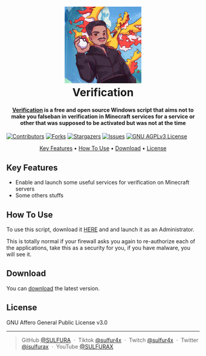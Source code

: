 ## 
<h1 align="center">
  <br>
  <a href="https://github.com/SULFURA/Verification"><img src="https://raw.githubusercontent.com/SULFURA/Verification/main/files/Logo.png" alt="Verification" width="200"></a>
  <br>
  Verification
  <br>
</h1>

<h4 align="center"><a href="https://github.com/SULFURA/Verification/releases/latest" target="_blank">Verification</a> is a free and open source Windows script that aims not to make you falseban in verification in Minecraft services for a service or other that was supposed to be activated but was not at the time </h4>

[![Contributors][contributors-shield]][contributors-url]
[![Forks][forks-shield]][forks-url]
[![Stargazers][stars-shield]][stars-url]
[![Issues][issues-shield]][issues-url]
[![GNU AGPLv3 License][license-shield]][license-url]

<p align="center">
  <a href="#key-features">Key Features</a> •
  <a href="#how-to-use">How To Use</a> •
  <a href="#download">Download</a> •
  <a href="#license">License</a>
</p>

## Key Features

* Enable and launch some useful services for verification on Minecraft servers
* Some others stuffs

## How To Use

To use this script, download it <a href="https://github.com/SULFURA/Verification/releases/latest" target="_blank">HERE</a> and and launch it as an Administrator.

This is totally normal if your firewall asks you again to re-authorize each of the applications, take this as a security for you, if you have malware, you will see it.

## Download

You can [download](https://github.com/SULFURA/Verification/releases/latest) the latest version.

## License

GNU Affero General Public License v3.0

---

> GitHub [@SULFURA](https://github.com/SULFURA) &nbsp;&middot;&nbsp;
> Tiktok [@sulfur4x](https://www.tiktok.com/@sulfur4x) &nbsp;&middot;&nbsp;
> Twitch [@sulfur4x](https://www.twitch.tv/sulfur4x) &nbsp;&middot;&nbsp;
> Twitter [@isulfurax](https://twitter.com/isulfurax) &nbsp;&middot;&nbsp;
> YouTube [@SULFURAX](https://youtube.com/SULFURAX)

<!-- MARKDOWN LINKS & IMAGES -->
<!-- https://www.markdownguide.org/basic-syntax/#reference-style-links -->
[contributors-shield]: https://img.shields.io/github/contributors/SULFURA/Verification.svg?style=for-the-badge
[contributors-url]: https://github.com/SULFURA/Verification/graphs/contributors
[forks-shield]: https://img.shields.io/github/forks/SULFURA/Verification.svg?style=for-the-badge
[forks-url]: https://github.com/SULFURA/Verification/network/members
[stars-shield]: https://img.shields.io/github/stars/SULFURA/Verification.svg?style=for-the-badge
[stars-url]: https://github.com/SULFURA/Verification/stargazers
[issues-shield]: https://img.shields.io/github/issues/SULFURA/Verification.svg?style=for-the-badge
[issues-url]: https://github.com/SULFURA/Verification/issues
[license-shield]: https://img.shields.io/github/license/SULFURA/Verification.svg?style=for-the-badge
[license-url]: https://github.com/SULFURA/Verification/blob/main/LICENCE.md